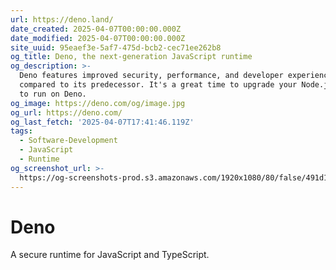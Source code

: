 ```yaml
---
url: https://deno.land/
date_created: 2025-04-07T00:00:00.000Z
date_modified: 2025-04-07T00:00:00.000Z
site_uuid: 95eaef3e-5af7-475d-bcb2-cec71ee262b8
og_title: Deno, the next-generation JavaScript runtime
og_description: >-
  Deno features improved security, performance, and developer experience
  compared to its predecessor. It's a great time to upgrade your Node.js project
  to run on Deno.
og_image: https://deno.com/og/image.jpg
og_url: https://deno.com/
og_last_fetch: '2025-04-07T17:41:46.119Z'
tags:
  - Software-Development
  - JavaScript
  - Runtime
og_screenshot_url: >-
  https://og-screenshots-prod.s3.amazonaws.com/1920x1080/80/false/491d1c5f8d5eaa49d0ee3166c5aca7fbf9af5c466365713577ab3c739342712c.jpeg
---
```


# Deno

A secure runtime for JavaScript and TypeScript.
